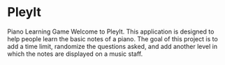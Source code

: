 # PleyIt
Piano Learning Game
Welcome to PleyIt. This application is designed to help people learn the basic notes of a piano. The goal of this project is
to add a time limit, randomize the questions asked, and add another level in which the notes are displayed on a music staff.

